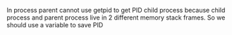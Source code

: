 In process parent cannot use getpid to get PID child process because child process and parent process live in 2 different memory stack frames. So we should use a variable to save PID
